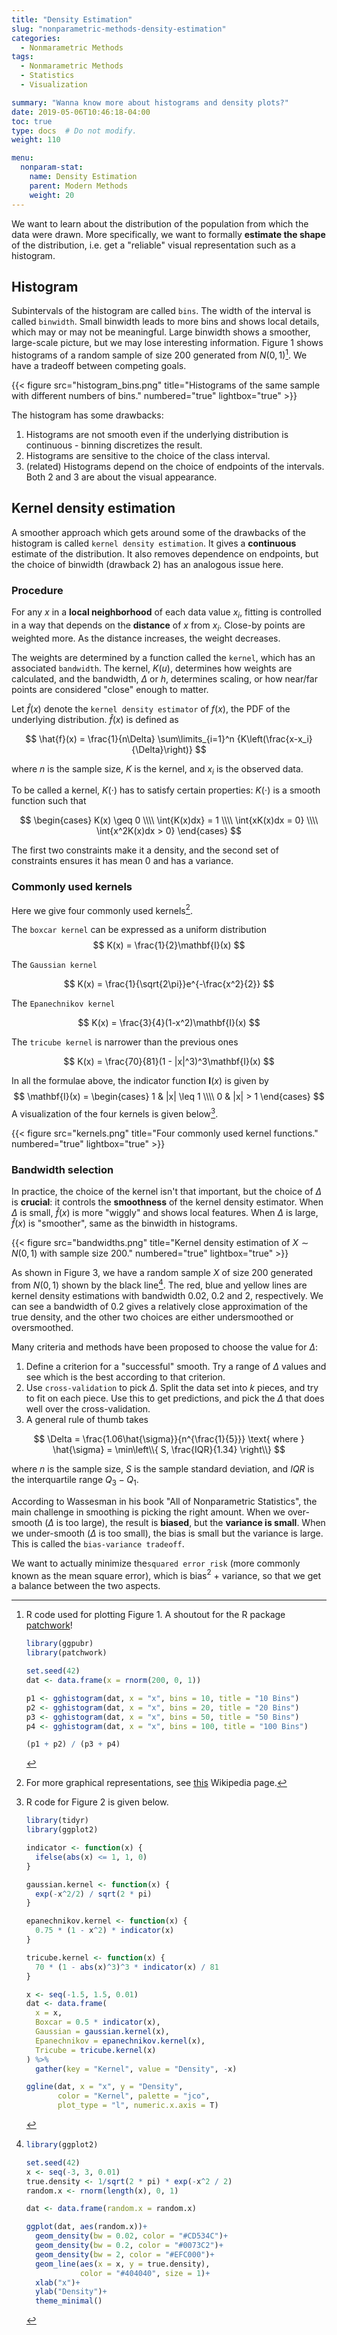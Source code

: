 ```yaml
---
title: "Density Estimation"
slug: "nonparametric-methods-density-estimation"
categories:
  - Nonmarametric Methods
tags:
  - Nonmarametric Methods
  - Statistics
  - Visualization

summary: "Wanna know more about histograms and density plots?"
date: 2019-05-06T10:46:18-04:00
toc: true
type: docs  # Do not modify.
weight: 110

menu:
  nonparam-stat:
    name: Density Estimation
    parent: Modern Methods
    weight: 20
---
```


We want to learn about the distribution of the population from which the data were drawn. More specifically, we want to formally **estimate the shape** of the distribution, i.e. get a "reliable" visual representation such as a histogram.

## Histogram
Subintervals of the histogram are called `bins`. The width of the interval is called `binwidth`. Small binwidth leads to more bins and shows local details, which may or may not be meaningful. Large binwidth shows a smoother, large-scale picture, but we may lose interesting information. Figure 1 shows histograms of a random sample of size 200 generated from $N(0, 1)$[^hist]. We have a tradeoff between competing goals.

{{< figure src="histogram_bins.png" title="Histograms of the same sample with different numbers of bins." numbered="true" lightbox="true" >}}

The histogram has some drawbacks:

1. Histograms are not smooth even if the underlying distribution is continuous - binning discretizes the result.
2. Histograms are sensitive to the choice of the class interval. 
3. (related) Histograms depend on the choice of endpoints of the intervals. Both 2 and 3 are about the visual appearance. 

## Kernel density estimation
A smoother approach which gets around some of the drawbacks of the histogram is called `kernel density estimation`. It gives a **continuous** estimate of the distribution. It also removes dependence on endpoints, but the choice of binwidth (drawback 2) has an analogous issue here.

### Procedure
For any $x$ in a **local neighborhood** of each data value $x_i$, fitting is controlled in a way that depends on the **distance** of $x$ from $x_i$. Close-by points are weighted more. As the distance increases, the weight decreases.

The weights are determined by a function called the `kernel`, which has an associated `bandwidth`. The kernel, $K(u)$, determines how weights are calculated, and the bandwidth, $\Delta$ or $h$, determines scaling, or how near/far points are considered "close" enough to matter.

Let $\hat{f}(x)$ denote the `kernel density estimator` of $f(x)$, the PDF of the underlying distribution. $\hat{f}(x)$ is defined as

$$
\hat{f}(x) = \frac{1}{n\Delta} \sum\limits_{i=1}^n {K\left(\frac{x-x_i}{\Delta}\right)}
$$


where $n$ is the sample size, $K$ is the kernel, and $x_i$ is the observed data.

To be called a kernel, $K(\cdot)$ has to satisfy certain properties: $K(\cdot)$ is a smooth function such that

$$
\begin{cases}
  K(x) \geq 0 \\\\
  \int{K(x)dx} = 1 \\\\
  \int{xK(x)dx = 0} \\\\
  \int{x^2K(x)dx > 0}
\end{cases}
$$


The first two constraints make it a density, and the second set of constraints ensures it has mean $0$ and has a variance.

### Commonly used kernels
Here we give four commonly used kernels[^1].

The `boxcar kernel` can be expressed as a uniform distribution
$$
K(x) = \frac{1}{2}\mathbf{I}(x)
$$


The `Gaussian kernel`

$$
K(x) = \frac{1}{\sqrt{2\pi}}e^{-\frac{x^2}{2}}
$$


The `Epanechnikov kernel`

$$
K(x) = \frac{3}{4}(1-x^2)\mathbf{I}(x)
$$


The `tricube kernel` is narrower than the previous ones

$$
K(x) = \frac{70}{81}(1 - |x|^3)^3\mathbf{I}(x)
$$


In all the formulae above, the indicator function $\mathbf{I}(x)$ is given by
$$
\mathbf{I}(x) = \begin{cases}  1 & |x| \leq 1 \\\\  0 & |x| > 1 \end{cases}
$$
A visualization of the four kernels is given below[^kernel-code].

{{< figure src="kernels.png" title="Four commonly used kernel functions." numbered="true" lightbox="true" >}}

### Bandwidth selection
In practice, the choice of the kernel isn't that important, but the choice of $\Delta$ is **crucial**: it controls the **smoothness** of the kernel density estimator. When $\Delta$ is small, $\hat{f}(x)$ is more "wiggly" and shows local features. When $\Delta$ is large, $\hat{f}(x)$ is "smoother", same as the binwidth in histograms.

{{< figure src="bandwidths.png" title="Kernel density estimation of $X \sim N(0, 1)$ with sample size 200." numbered="true" lightbox="true" >}}

As shown in Figure 3, we have a random sample $X$ of size 200 generated from $N(0, 1)$ shown by the black line[^kernel-bw]. The red, blue and yellow lines are kernel density estimations with bandwidth 0.02, 0.2 and 2, respectively. We can see a bandwidth of 0.2 gives a relatively close approximation of the true density, and the other two choices are either undersmoothed or oversmoothed.

Many criteria and methods have been proposed to choose the value for $\Delta$:

1. Define a criterion for a "successful" smooth. Try a range of $\Delta$ values and see which is the best according to that criterion.
2. Use `cross-validation` to pick $\Delta$. Split the data set into $k$ pieces, and try to fit on each piece. Use this to get predictions, and pick the $\Delta$ that does well over the cross-validation.
3. A general rule of thumb takes

$$
\Delta = \frac{1.06\hat{\sigma}}{n^{\frac{1}{5}}} \text{ where } \hat{\sigma} = \min\left\\{ S, \frac{IQR}{1.34} \right\\}
$$



where $n$ is the sample size, $S$ is the sample standard deviation, and $IQR$ is the interquartile range $Q_3 - Q_1$.

According to Wassesman in his book "All of Nonparametric Statistics", the main challenge in smoothing is picking the right amount. When we over-smooth ($\Delta$ is too large), the result is **biased**, but the **variance is small**. When we under-smooth ($\Delta$ is too small), the bias is small but the variance is large. This is called the `bias-variance tradeoff`.

We want to actually minimize the`squared error risk` (more commonly known as the mean square error), which is bias$^2$ + variance, so that we get a balance between the two aspects.

[^hist]: 
    R code used for plotting Figure 1. A shoutout for the R package [patchwork](https://github.com/thomasp85/patchwork)!
    ```r
    library(ggpubr)
    library(patchwork)
    
    set.seed(42)
    dat <- data.frame(x = rnorm(200, 0, 1))
    
    p1 <- gghistogram(dat, x = "x", bins = 10, title = "10 Bins")
    p2 <- gghistogram(dat, x = "x", bins = 20, title = "20 Bins")
    p3 <- gghistogram(dat, x = "x", bins = 50, title = "50 Bins")
    p4 <- gghistogram(dat, x = "x", bins = 100, title = "100 Bins")
    
    (p1 + p2) / (p3 + p4)
    ```

[^1]: For more graphical representations, see [this](https://en.wikipedia.org/wiki/Kernel_(statistics)) Wikipedia page.

[^kernel-code]:
    R code for Figure 2 is given below.
    ```r
    library(tidyr)
    library(ggplot2)
    
    indicator <- function(x) {
      ifelse(abs(x) <= 1, 1, 0)
    }
    
    gaussian.kernel <- function(x) {
      exp(-x^2/2) / sqrt(2 * pi)
    }
    
    epanechnikov.kernel <- function(x) {
      0.75 * (1 - x^2) * indicator(x)
    }
    
    tricube.kernel <- function(x) {
      70 * (1 - abs(x)^3)^3 * indicator(x) / 81
    }
    
    x <- seq(-1.5, 1.5, 0.01)
    dat <- data.frame(
      x = x,
      Boxcar = 0.5 * indicator(x),
      Gaussian = gaussian.kernel(x),
      Epanechnikov = epanechnikov.kernel(x),
      Tricube = tricube.kernel(x)
    ) %>%
      gather(key = "Kernel", value = "Density", -x)
    
    ggline(dat, x = "x", y = "Density",
           color = "Kernel", palette = "jco",
           plot_type = "l", numeric.x.axis = T)
    ```
[^kernel-bw]:
    ```r
    library(ggplot2)
    
    set.seed(42)
    x <- seq(-3, 3, 0.01)
    true.density <- 1/sqrt(2 * pi) * exp(-x^2 / 2)
    random.x <- rnorm(length(x), 0, 1)
    
    dat <- data.frame(random.x = random.x)
    
    ggplot(dat, aes(random.x))+
      geom_density(bw = 0.02, color = "#CD534C")+
      geom_density(bw = 0.2, color = "#0073C2")+
      geom_density(bw = 2, color = "#EFC000")+
      geom_line(aes(x = x, y = true.density),
                color = "#404040", size = 1)+
      xlab("x")+
      ylab("Density")+
      theme_minimal()
    ```